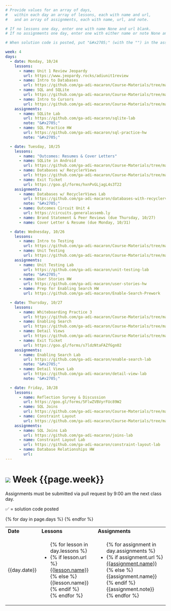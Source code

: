 ```yaml
---
# Provide values for an array of days,
#   within each day an array of lessons, each with name and url,
#   and an array of assignments, each with name, url, and note.

# If no lessons one day, enter one with name None and url blank.
# If no assignments one day, enter one with either name or note None and url blank.

# When solution code is posted, put "&#x2705;" (with the "") in the assignment's note.

week: 4
days:
  - date: Monday, 10/24
    lessons:
      - name: Unit 1 Review Jeopardy
        url: https://www.jeopardy.rocks/adiunit1review
      - name: Intro to Databases
        url: https://github.com/ga-adi-macaron/Course-Materials/tree/master/lessons/databases/databases-intro-lesson
      - name: SQL and SQLite
        url: https://github.com/ga-adi-macaron/Course-Materials/tree/master/lessons/databases/sqlite-lesson
      - name: Intro to Cursors
        url: https://github.com/ga-adi-macaron/Course-Materials/tree/master/lessons/databases/cursors-intro-lesson
    assignments:
      - name: SQLite Lab
        url: https://github.com/ga-adi-macaron/sqlite-lab
        note: "&#x2705;"
      - name: SQL Practice HW
        url: https://github.com/ga-adi-macaron/sql-practice-hw
        note: "&#x2705;"

  - date: Tuesday, 10/25
    lessons:
      - name: "Outcomes: Resumes & Cover Letters"
      - name: SQLite in Android
        url: https://github.com/ga-adi-macaron/Course-Materials/tree/master/lessons/databases/sql-in-android-lesson
      - name: Databases w/ RecyclerViews
        url: https://github.com/ga-adi-macaron/Course-Materials/tree/master/lessons/databases/database-recyclerview-lesson
      - name: Exit Ticket
        url: https://goo.gl/forms/hxnPvGLjagL4s3T22
    assignments:
      - name: Databases w/ RecyclerViews Lab
        url: https://github.com/ga-adi-macaron/databases-with-recyclerview-lab
        note: "&#x2705;"
      - name: Outcomes Circuit Unit 4
        url: https://circuits.generalassemb.ly
      - name: Brand Statement & Peer Reviews (due Thursday, 10/27)
      - name: Cover Letter & Resume (due Monday, 10/31)

  - date: Wednesday, 10/26
    lessons:
      - name: Intro to Testing
        url: https://github.com/ga-adi-macaron/Course-Materials/tree/master/lessons/testing/intro-to-testing
      - name: Unit Testing
        url: https://github.com/ga-adi-macaron/Course-Materials/tree/master/lessons/testing/unit-testing
    assignments:
      - name: Unit Testing Lab
        url: https://github.com/ga-adi-macaron/unit-testing-lab
        note: "&#x2705;"
      - name: User Stories HW
        url: https://github.com/ga-adi-macaron/user-stories-hw
      - name: Prep for Enabling Search HW
        url: https://github.com/ga-adi-macaron/Enable-Search-Prework

  - date: Thursday, 10/27
    lessons:
      - name: Whiteboarding Practice 3
        url: https://github.com/ga-adi-macaron/Course-Materials/tree/master/lessons/computer-science-and-interview-prep/whiteboarding-practice-3
      - name: Enabling Search
        url: https://github.com/ga-adi-macaron/Course-Materials/tree/master/lessons/android-technologies-and-services/enable-search-lesson
      - name: Detail Views
        url: https://github.com/ga-adi-macaron/Course-Materials/tree/master/lessons/databases/detail-view-lesson
      - name: Exit Ticket
        url: https://goo.gl/forms/s7ldzNtaFAZfGgn02
    assignments:
      - name: Enabling Search Lab
        url: https://github.com/ga-adi-macaron/enable-search-lab
        note: "&#x2705;"
      - name: Detail Views Lab
        url: https://github.com/ga-adi-macaron/detail-view-lab
        note: "&#x2705;"

  - date: Friday, 10/28
    lessons:
      - name: Reflection Survey & Discussion
        url: https://goo.gl/forms/5FlwZVBVyrFUc89W2
      - name: SQL Joins
        url: https://github.com/ga-adi-macaron/Course-Materials/tree/master/lessons/databases/joins-lesson
      - name: Constraint Layout
        url: https://github.com/ga-adi-macaron/Course-Materials/tree/master/lessons/user-interface/constraint-layout-lesson
    assignments:
      - name: SQL Joins Lab
        url: https://github.com/ga-adi-macaron/joins-lab
      - name: Constraint Layout Lab
        url: https://github.com/ga-adi-macaron/constraint-layout-lab
      - name: Database Relationships HW
        url:
---
```


# ![](https://ga-dash.s3.amazonaws.com/production/assets/logo-9f88ae6c9c3871690e33280fcf557f33.png) Week {{page.week}}

Assignments must be submitted via pull request by 9:00 am the next class day.

&#x2705; = solution code posted

<table>
<tr><td><b>Date</b></td><td><b>Lessons</b></td><td><b>Assignments</b></td></tr>
{% for day in page.days %}
  <tr>
    <td>{{day.date}}</td>
    <td><ul>{% for lesson in day.lessons %}
      <li>{% if lesson.url %}
        <a href="{{lesson.url}}">{{lesson.name}}</a>
      {% else %}
        {{lesson.name}}
      {% endif %}</li>
    {% endfor %}</ul></td>
    <td><ul>{% for assignment in day.assignments %}
      <li>{% if assignment.url %}
        <a href="{{assignment.url}}">{{assignment.name}}</a>
      {% else %}
        {{assignment.name}}
      {% endif %}{{assignment.note}}</li>
    {% endfor %}</ul></td>
  </tr>
{% endfor %}
</table>
